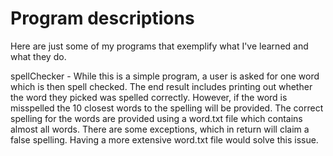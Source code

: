 # Program descriptions
Here are just some of my programs that exemplify what I've learned and what they do.

spellChecker - While this is a simple program, a user is asked for one word which is then spell checked. The end result includes printing out whether the word they picked was spelled correctly. However, if the word is misspelled the 10 closest words to the spelling will be provided. The correct spelling for the words are provided using a word.txt file which contains almost all words. There are some exceptions, which in return will claim a false spelling. Having a more extensive word.txt file would solve this issue.

